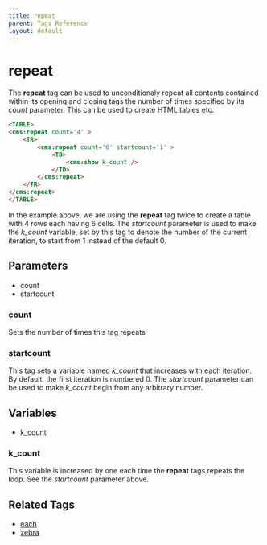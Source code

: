 ```yaml
---
title: repeat
parent: Tags Reference
layout: default
---
```


# repeat

The **repeat** tag can be used to unconditionaly repeat all contents contained within its opening and closing tags the number of times specified by its _count_ parameter. This can be used to create HTML tables etc.

```html
<TABLE>
<cms:repeat count='4' >
    <TR>
        <cms:repeat count='6' startcount='1' >
            <TD>
                <cms:show k_count />
            </TD>
        </cms:repeat>
    </TR>
</cms:repeat>
</TABLE>
```

In the example above, we are using the **repeat** tag twice to create a table with 4 rows each having 6 cells. The _startcount_ parameter is used to make the *k\_count* variable, set by this tag to denote the number of the current iteration, to start from 1 instead of the default 0\.

## Parameters

*   count
*   startcount

### count

Sets the number of times this tag repeats

### startcount

This tag sets a variable named *k\_count* that increases with each iteration. By default, the first iteration is numbered 0\. The _startcount_ parameter can be used to make *k\_count* begin from any arbitrary number.

## Variables

*   k\_count

### k_count

This variable is increased by one each time the **repeat** tags repeats the loop. See the _startcount_ parameter above.

## Related Tags

*   [each](./each.html)
*   [zebra](./zebra.html)
